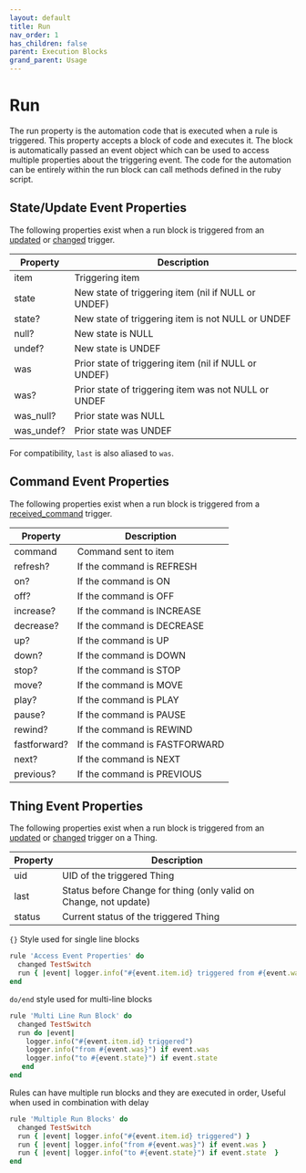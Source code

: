 ```yaml
---
layout: default
title: Run
nav_order: 1
has_children: false
parent: Execution Blocks
grand_parent: Usage
---
```



# Run
The run property is the automation code that is executed when a rule is triggered.  This property accepts a block of code and executes it. The block is automatically passed an event object which can be used to access multiple properties about the triggering event.  The code for the automation can be entirely within the run block can call methods defined in the ruby script.

## State/Update Event Properties
The following properties exist when a run block is triggered from an [updated](#updated) or [changed](#changed) trigger. 

| Property   | Description                                            |
| ---------- | ------------------------------------------------------ |
| item       | Triggering item                                        |
| state      | New state of triggering item (nil if NULL or UNDEF)    |
| state?     | New state of triggering item is not NULL or UNDEF      |
| null?      | New state is NULL                                      |
| undef?     | New state is UNDEF                                     |
| was        | Prior state of triggering item (nil if NULL or UNDEF)  |
| was?       | Prior state of triggering item was not NULL or UNDEF   |
| was_null?  | Prior state was NULL                                   |
| was_undef? | Prior state was UNDEF                                  |

For compatibility, `last` is also aliased to `was`.

## Command Event Properties
The following properties exist when a run block is triggered from a [received_command](#received_command) trigger.

| Property     | Description                   |
| ------------ | ----------------------------- |
| command      | Command sent to item          |
| refresh?     | If the command is REFRESH     |
| on?          | If the command is ON          |
| off?         | If the command is OFF         |
| increase?    | If the command is INCREASE    |
| decrease?    | If the command is DECREASE    |
| up?          | If the command is UP          |
| down?        | If the command is DOWN        |
| stop?        | If the command is STOP        |
| move?        | If the command is MOVE        |
| play?        | If the command is PLAY        |
| pause?       | If the command is PAUSE       |
| rewind?      | If the command is REWIND      |
| fastforward? | If the command is FASTFORWARD |
| next?        | If the command is NEXT        |
| previous?    | If the command is PREVIOUS    |

## Thing Event Properties
The following properties exist when a run block is triggered from an  [updated](#updated) or [changed](#changed) trigger on a Thing.

| Property | Description                                                       |
| -------- | ----------------------------------------------------------------- |
| uid      | UID of the triggered Thing                                        |
| last     | Status before Change for thing (only valid on Change, not update) |
| status   | Current status of the triggered Thing                             |



`{}` Style used for single line blocks
```ruby
rule 'Access Event Properties' do
  changed TestSwitch
  run { |event| logger.info("#{event.item.id} triggered from #{event.was} to #{event.state}") }
end
```

`do/end` style used for multi-line blocks
```ruby
rule 'Multi Line Run Block' do
  changed TestSwitch
  run do |event|
    logger.info("#{event.item.id} triggered")
    logger.info("from #{event.was}") if event.was
    logger.info("to #{event.state}") if event.state
   end
end
```

Rules can have multiple run blocks and they are executed in order, Useful when used in combination with delay
```ruby
rule 'Multiple Run Blocks' do
  changed TestSwitch
  run { |event| logger.info("#{event.item.id} triggered") }
  run { |event| logger.info("from #{event.was}") if event.was }
  run { |event| logger.info("to #{event.state}") if event.state  }
end

```
